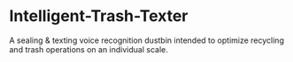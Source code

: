 # Intelligent-Trash-Texter
A sealing &amp; texting voice recognition dustbin intended to optimize recycling and trash operations on an individual scale.
